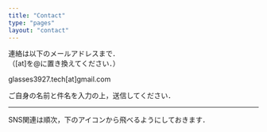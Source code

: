 ```yaml
---
title: "Contact"
type: "pages"
layout: "contact"
---
```


連絡は以下のメールアドレスまで．  
（[at]を@に置き換えてください．）  

glasses3927.tech[at]gmail.com

ご自身の名前と件名を入力の上，送信してください．

---

SNS関連は順次，下のアイコンから飛べるようにしておきます．
